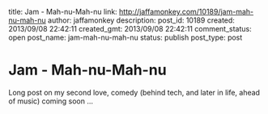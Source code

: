 title: Jam - Mah-nu-Mah-nu
link: http://jaffamonkey.com/10189/jam-mah-nu-mah-nu
author: jaffamonkey
description: 
post_id: 10189
created: 2013/09/08 22:42:11
created_gmt: 2013/09/08 22:42:11
comment_status: open
post_name: jam-mah-nu-mah-nu
status: publish
post_type: post

# Jam - Mah-nu-Mah-nu

Long post on my second love, comedy (behind tech, and later in life, ahead of music) coming soon ...
